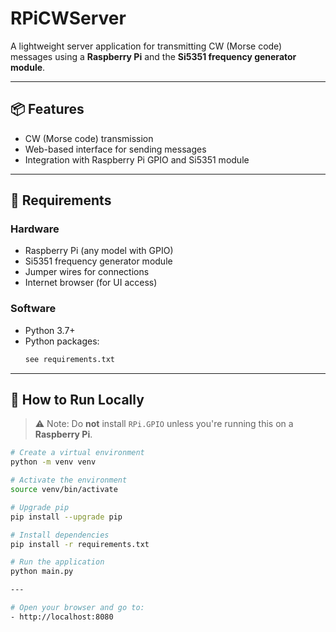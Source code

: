 # RPiCWServer

A lightweight server application for transmitting CW (Morse code) messages using a **Raspberry Pi** and the **Si5351 frequency generator module**.

---

## 📦 Features

- CW (Morse code) transmission
- Web-based interface for sending messages
- Integration with Raspberry Pi GPIO and Si5351 module

---

## 🧰 Requirements

### Hardware
- Raspberry Pi (any model with GPIO)
- Si5351 frequency generator module
- Jumper wires for connections
- Internet browser (for UI access)

### Software
- Python 3.7+
- Python packages:
  ```txt
  see requirements.txt

---

## 🚀 How to Run Locally

> ⚠️ Note: Do **not** install `RPi.GPIO` unless you're running this on a **Raspberry Pi**.

```bash
# Create a virtual environment
python -m venv venv

# Activate the environment
source venv/bin/activate

# Upgrade pip
pip install --upgrade pip

# Install dependencies
pip install -r requirements.txt

# Run the application
python main.py

---

# Open your browser and go to:
- http://localhost:8080
